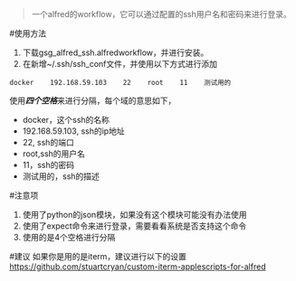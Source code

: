 >一个alfred的workflow，它可以通过配置的ssh用户名和密码来进行登录。

#使用方法
1. 下载gsg_alfred_ssh.alfredworkflow，并进行安装。
2. 在新增~/.ssh/ssh_conf文件，并使用以下方式进行添加
```
docker    192.168.59.103    22    root    11    测试用的

```
使用***四个空格***来进行分隔，每个域的意思如下，

- docker，这个ssh的名称
- 192.168.59.103, ssh的ip地址
- 22, ssh的端口
- root,ssh的用户名
- 11，ssh的密码
- 测试用的，ssh的描述

#注意项
1. 使用了python的json模块，如果没有这个模块可能没有办法使用
2. 使用了expect命令来进行登录，需要看看系统是否支持这个命令
3. 使用的是4个空格进行分隔

#建议
如果你是用的是iterm，建议进行以下的设置
https://github.com/stuartcryan/custom-iterm-applescripts-for-alfred